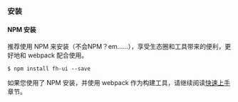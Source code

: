 ### 安装

#### NPM 安装
推荐使用 NPM 来安装（不会NPM？em......），享受生态圈和工具带来的便利，更好地和 webpack 配合使用。

```shell
$ npm install fh-ui --save
```

如果您使用了 NPM 安装，并使用 webpack 作为构建工具，请继续阅读[快速上手](quickstart.md)章节。
